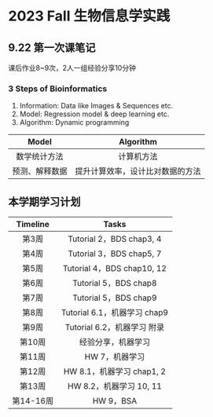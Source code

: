# 2023 Fall 生物信息学实践
## 9.22 第一次课笔记
课后作业8~9次，2人一组经验分享10分钟
### 3 Steps of Bioinformatics
1. Information: Data like Images & Sequences etc.
2. Model: Regression model & deep learning etc.
3. Algorithm: Dynamic programming

| Model | Algorithm |
|:-----:|:---------:|
|数学统计方法|计算机方法|
|预测、解释数据|提升计算效率，设计比对数据的方法|

## 本学期学习计划

| Timeline | Tasks |
|:-----:|:---------:|
|第3周|Tutorial 2，BDS chap3, 4|
|第4周|Tutorial 3，BDS chap5, 7|
|第5周|Tutorial 4，BDS chap10, 12|
|第6周|Tutorial 5，BDS chap8|
|第7周|Tutorial 5，BDS chap9|
|第8周|Tutorial 6.1，机器学习 chap9|
|第9周|Tutorial 6.2，机器学习 附录|
|第10周|经验分享，机器学习|
|第11周|HW 7，机器学习|
|第12周|HW 8.1，机器学习 chap1, 2|
|第13周|HW 8.2，机器学习 10, 11|
|第14-16周|HW 9，BSA|
